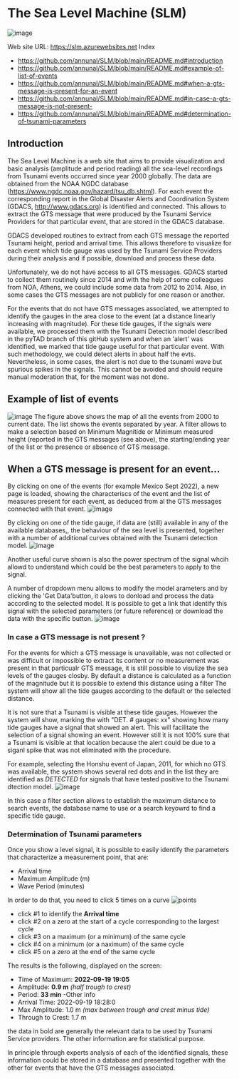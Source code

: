 # The Sea Level Machine (SLM)

![image](https://user-images.githubusercontent.com/10267112/193202256-f86499b5-a709-408f-93fe-e5022eb5634f.png)

Web site URL:  https://slm.azurewebsites.net
Index
- https://github.com/annunal/SLM/blob/main/README.md#introduction
- https://github.com/annunal/SLM/blob/main/README.md#example-of-list-of-events
- https://github.com/annunal/SLM/blob/main/README.md#when-a-gts-message-is-present-for-an-event
- https://github.com/annunal/SLM/blob/main/README.md#in-case-a-gts-message-is-not-present-
- https://github.com/annunal/SLM/blob/main/README.md#determination-of-tsunami-parameters


## Introduction
The Sea Level Machine is a web site that aims to provide visualization and basic analysis (amplitude and period reading) all the sea-level recordings from Tsunami events occurred since year 2000 globally. The data are obtained from the NOAA NGDC database (https://www.ngdc.noaa.gov/hazard/tsu_db.shtml). For each event the corresponding report in the Global Disaster Alerts and Coordination System (GDACS, http://www.gdacs.org) is identified and connected. This allows to extract the GTS message that were produced by the Tsunami Service Providers for that particular event, that are stored in the GDACS database.

GDACS developed routines to extract from each GTS message the reported Tsunami height, period and arrival time. This allows therefore to visualize for each event which tide gauge was used by the Tsunami Service Providers during their analysis and if possible, download and process these data.

Unfortunately, we do not have access to all GTS messages. GDACS started to collect them routinely since 2014 and with the help of some colleagues from NOA, Athens, we could include some data from 2012 to 2014. Also, in some cases the GTS messages are not publicly for one reason or another.

For the events that do not have GTS messages associated, we attempted to identify the gauges in the area close to the event (at a distance linearly increasing with magnitude). For these tide gauges, if the signals were available, we processed them with the Tsunami Detection model described in the pyTAD branch of this gitHub system and when an 'alert' was identified, we marked that tide gauge useful for that particular event. With such methodology, we could detect alerts in about half the evts. Nevertheless, in some cases, the alert is not due to the tsunami wave but spurious spikes in the signals. This cannot be avoided and should require manual moderation that, for the moment was not done.


## Example of list of events
![image](https://user-images.githubusercontent.com/10267112/193110688-b72dbb44-f395-4742-a388-67812352aee4.png)
The figure above shows the map of all the events from 2000 to current date.  The list shows the events separated by year. A filter allows to make a selection based on Minimum Magnitide or Minimum measured height (reported in the GTS messages (see above),  the starting/ending year of the list or the presence or absence of GTS message.

## When a GTS message is present for an event...
By clicking on one of the events (for example Mexico Sept 2022), a new page is loaded,  showing the characteriscs of the event and the list of measures present for each event, as deduced from al the GTS messages connected with that event.
![image](https://user-images.githubusercontent.com/10267112/193122347-45cb4001-a702-4fbb-a7ce-516df0fe674b.png)

By clicking on one of the tide gauge,  if data are (still) available in any of the available databases,,  the behaviour of the sea level is presented, together with a number of additional curves obtained with the Tsunami detection  model.
![image](https://user-images.githubusercontent.com/10267112/193121210-95ead093-678d-4d95-a1fb-fb3079c923bd.png)

Another useful curve shown is also the power spectrum of the signal whcih allowd to understand which could be the best parameters to apply to the signal.

A number of dropdown menu allows to modify the model arameters and by clicking the 'Get Data'button, it alows to donload and process the data according to the selected model. It is possible to get a link that identify this signal with the selected parameters (or future reference)  or download the data with the specific button.
![image](https://user-images.githubusercontent.com/10267112/193121831-03a3aaed-2b9f-4801-b067-10e73846d87c.png)

### In case a GTS message is not present ?
For the events for which a GTS message is unavailable, was not collected or was difficult or impossible to extract its content or no measurement was present in that particualr GTS message,  it is still possible to visulize the sea levels of the gauges closby.  By default a distance is calculated as a function of the magnitude but it is possible to extend this distance using a filter  The system will show all the tide gauges according to the default or the selected distance. 

It is not sure that a Tsunami is visible at these tide gauges. However the system will show, marking the with "DET.  # gauges: xx" showing how many tide gauges have a signal that showed an alert. This will facilitate the selection of a signal showing an event.  However still it is not 100% sure that a Tsunami is visible at that location because the alert could be due to a siganl spike that was not eliminated with the procedure.

For example,  selecting the Honshu event of Japan, 2011,  for which no GTS was available, the system shows several red dots  and in the list they are identified as *DETECTED* for signals that have tested positive to the Tsunami dtection model.
![image](https://user-images.githubusercontent.com/10267112/193124250-82bfc1b6-dcc4-4b03-b884-4c8b523faf65.png)

In this case a filter section allows to establish the maximum distance to search events, the database name to use or a search keyowrd to find a specific tide gauge.

### Determination of Tsunami parameters
Once you show a level signal, it is possible to easily identify the parameters that characterize a measurement point, that are:
- Arrival time
- Maximum Amplitude (m)
- Wave Period (minutes)

In order to do that, you need to click 5 times on a curve
![points](https://user-images.githubusercontent.com/10267112/193201525-972f0e1e-8fb5-4d1c-b13c-ba76e3704e9a.jpg)

- click #1 to identify the **Arrival time**
- click #2 on a zero at the start of a cycle corresponding to the largest cycle
- click #3 on a maximum (or a minimum) of the same cycle
- click #4 on a minimum (or a naximum) of the same cycle
- click #5 on a zero at the end of the same cycle

The results is the following, displayed on the screen:

- Time of Maximum: **2022-09-19 19:05**
- Amplitude: **0.9 m** *(half trough to crest)*
- Period: **33 min**
-Other info
- Arrival Time:  2022-09-19 18:28:0
- Max Amplitude: 1.0 m  *(max between trough and crest minus tide)*
- Through to Crest: 1.7 m

the data in bold are generally the relevant data to be used by Tsunami Service providers. The other information are for statistical purpose. 

In principle through experts analysis of each of the identified signals, these information could be stored in a database and presented together with the other for events that have the GTS messages associated. 

